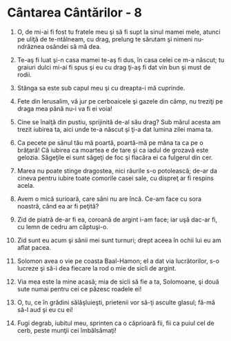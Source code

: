 # C&#226;ntarea C&#226;nt&#259;rilor - 8

1. O, de mi-ai fi fost tu fratele meu şi să fi supt la sinul mamei mele, atunci pe uliţă de te-ntâlneam, cu drag, prelung te sărutam şi nimeni nu-ndrăznea osândei să mă dea. 

2. Te-aş fi luat şi-n casa mamei te-aş fi dus, în casa celei ce m-a născut; tu graiuri dulci mi-ai fi spus şi eu cu drag ţi-aş fi dat vin bun şi must de rodii. 

3. Stânga sa este sub capul meu şi cu dreapta-i mă cuprinde. 

4. Fete din Ierusalim, vă jur pe cerboaicele şi gazele din câmp, nu treziţi pe draga mea până nu-i va fi ei voia! 

5. Cine se înalţă din pustiu, sprijinită de-al său drag? Sub mărul acesta am trezit iubirea ta, aici unde te-a născut şi ţi-a dat lumina zilei mama ta. 

6. Ca pecete pe sânul tău mă poartă, poartă-mă pe mâna ta ca pe o brăţară! Că iubirea ca moartea e de tare şi ca iadul de grozavă este gelozia. Săgeţile ei sunt săgeţi de foc şi flacăra ei ca fulgerul din cer. 

7. Marea nu poate stinge dragostea, nici râurile s-o potolească; de-ar da cineva pentru iubire toate comorile casei sale, cu dispreţ ar fi respins acela. 

8. Avem o mică surioară, care sâni nu are încă. Ce-am face cu sora noastră, când ea ar fi peţită? 

9. Zid de piatră de-ar fi ea, coroană de argint i-am face; iar uşă dac-ar fi, cu lemn de cedru am căptuşi-o. 

10. Zid sunt eu acum şi sânii mei sunt turnuri; drept aceea în ochii lui eu am aflat pacea. 

11. Solomon avea o vie pe coasta Baal-Hamon; el a dat via lucrătorilor, s-o lucreze şi să-i dea fiecare la rod o mie de sicli de argint. 

12. Via mea este la mine acasă; mia de sicli să fie a ta, Solomoane, şi două sute numai pentru cei ce păzesc roadele ei! 

13. O, tu, ce în grădini sălăşluieşti, prietenii vor să-ţi asculte glasul; fă-mă să-l aud şi eu cu ei! 

14. Fugi degrab, iubitul meu, sprinten ca o căprioară fii, fii ca puiul cel de cerb, peste munţii cei îmbălsămaţi! 

